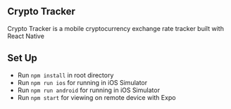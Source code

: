## Crypto Tracker

Crypto Tracker is a mobile cryptocurrency exchange rate tracker built with React Native

## Set Up

* Run `npm install` in root directory
* Run `npm run ios` for running in iOS Simulator
* Run `npm run android` for running in iOS Simulator
* Run `npm start` for viewing on remote device with Expo
